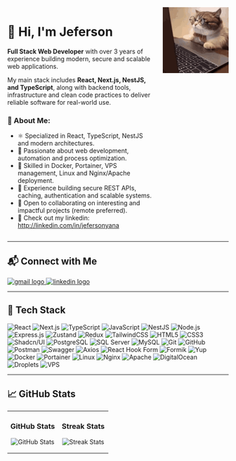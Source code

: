<!-- Container grid with two columns -->
<div align="left" style="display: grid; grid-template-columns: 1fr auto; align-items: start; gap: 20px;">

<!-- Column 1: Intro text -->
<div>

# 👋 Hi, I'm Jeferson  
**Full Stack Web Developer** with over 3 years of experience building modern, secure and scalable web applications.

My main stack includes **React, Next.js, NestJS, and TypeScript**, along with backend tools, infrastructure and clean code practices to deliver reliable software for real-world use.

### 🔧 About Me:
- ⚛️ Specialized in React, TypeScript, NestJS and modern architectures.
- 🚀 Passionate about web development, automation and process optimization.
- 🐳 Skilled in Docker, Portainer, VPS management, Linux and Nginx/Apache deployment.
- 🔐 Experience building secure REST APIs, caching, authentication and scalable systems.
- 🤝 Open to collaborating on interesting and impactful projects (remote preferred).
- 📂 Check out my linkedin:  http://linkedin.com/in/jefersonyana

</div>

<!-- Column 2: GIF -->
<div>
  <img src="https://raw.githubusercontent.com/YanaJeferson/yanajeferson/refs/heads/main/gatinho-gato.gif" width="150" alt="Gatinho Gato GIF" />
</div>

</div>

---

## 📬 Connect with Me
<div align="left">
  <a href="mailto:jefersonyanac29@gmail.com">
    <img src="https://img.shields.io/static/v1?message=Gmail&logo=gmail&label=&color=D14836&logoColor=white&labelColor=&style=for-the-badge" height="35" alt="gmail logo" />
  </a>
  <a href="https://www.linkedin.com/in/jefersonyana">
    <img src="https://img.shields.io/static/v1?message=LinkedIn&logo=linkedin&label=&color=0077B5&logoColor=white&labelColor=&style=for-the-badge" height="35" alt="linkedin logo" />
  </a>
</div>

---

## 🧰 Tech Stack

![React](https://img.shields.io/badge/react-%2320232a.svg?logo=react&logoColor=%2361DAFB)
![Next.js](https://img.shields.io/badge/next-black?logo=next.js&logoColor=white)
![TypeScript](https://img.shields.io/badge/typescript-%23007ACC.svg?logo=typescript&logoColor=white)
![JavaScript](https://img.shields.io/badge/javascript-%23323330.svg?logo=javascript&logoColor=%23F7DF1E)
![NestJS](https://img.shields.io/badge/nestjs-%23E0234E.svg?logo=nestjs&logoColor=white)
![Node.js](https://img.shields.io/badge/node.js-6DA55F.svg?logo=node.js&logoColor=white)
![Express.js](https://img.shields.io/badge/express.js-%23404d59.svg?logo=express&logoColor=%2361DAFB)
![Zustand](https://img.shields.io/badge/zustand-%2320232a.svg?logo=zustand&logoColor=white)
![Redux](https://img.shields.io/badge/redux-%23764ABC.svg?logo=redux&logoColor=white)
![TailwindCSS](https://img.shields.io/badge/tailwindcss-%2338B2AC.svg?logo=tailwind-css&logoColor=white)
![HTML5](https://img.shields.io/badge/html5-%23E34F26.svg?logo=html5&logoColor=white)
![CSS3](https://img.shields.io/badge/css3-%231572B6.svg?logo=css3&logoColor=white)
![Shadcn/UI](https://img.shields.io/badge/shadcn/UI-%2320232a.svg?logo=shadcn&logoColor=white)
![PostgreSQL](https://img.shields.io/badge/postgresql-%23336791.svg?logo=postgresql&logoColor=white)
![SQL Server](https://img.shields.io/badge/sql%20server-CC2927.svg?logo=microsoft%20sql%20server&logoColor=white)
![MySQL](https://img.shields.io/badge/mysql-4479A1.svg?logo=mysql&logoColor=white)
![Git](https://img.shields.io/badge/git-%23F05033.svg?logo=git&logoColor=white)
![GitHub](https://img.shields.io/badge/github-%23121011.svg?logo=github&logoColor=white)
![Postman](https://img.shields.io/badge/postman-%23FF6C37.svg?logo=postman&logoColor=white)
![Swagger](https://img.shields.io/badge/swagger-%2385EA2D.svg?logo=swagger&logoColor=black)
![Axios](https://img.shields.io/badge/axios-%23000000.svg?logo=axios&logoColor=white)
![React Hook Form](https://img.shields.io/badge/react%20hook%20form-%23EC5990.svg?logo=reacthookform&logoColor=white)
![Formik](https://img.shields.io/badge/formik-%23000000.svg?logo=formik&logoColor=white)
![Yup](https://img.shields.io/badge/yup-%2320232a.svg?logo=yup&logoColor=white)
![Docker](https://img.shields.io/badge/docker-%230db7ed.svg?logo=docker&logoColor=white)
![Portainer](https://img.shields.io/badge/portainer-0066cc.svg?logo=portainer&logoColor=white)
![Linux](https://img.shields.io/badge/linux-%23FCC624.svg?logo=linux&logoColor=black)
![Nginx](https://img.shields.io/badge/nginx-%23009639.svg?logo=nginx&logoColor=white)
![Apache](https://img.shields.io/badge/apache-%23D42029.svg?logo=apache&logoColor=white)
![DigitalOcean](https://img.shields.io/badge/DigitalOcean-%230167ff.svg?logo=digitalOcean&logoColor=white)
![Droplets](https://img.shields.io/badge/droplets-%230167ff.svg?logo=digitalocean&logoColor=white)
![VPS](https://img.shields.io/badge/vps-%2320232a.svg?logo=linux&logoColor=white)

---

## 📈 GitHub Stats

<table width="100%">
  <tr>
    <td width="50%">
      <h3 align="center"><strong>GitHub Stats</strong></h3>
      <p align="center">
        <img src="https://github-readme-stats.vercel.app/api?username=YanaJeferson&count_private=true&show_icons=true&theme=nightowl" alt="GitHub Stats" />
      </p>
    </td>
    <td width="50%">
      <h3 align="center"><strong>Streak Stats</strong></h3>
      <p align="center">
        <img src="https://streak-stats.demolab.com?user=YanaJeferson&theme=nightowl" alt="Streak Stats" />
      </p>
    </td>
  </tr>
</table>
